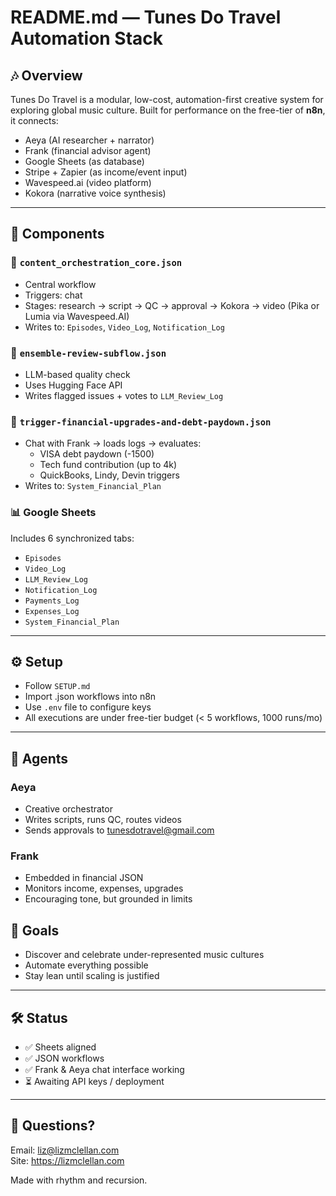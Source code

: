 # README.md — Tunes Do Travel Automation Stack

## 🎶 Overview
Tunes Do Travel is a modular, low-cost, automation-first creative system for exploring global music culture. Built for performance on the free-tier of **n8n**, it connects:
- Aeya (AI researcher + narrator)
- Frank (financial advisor agent)
- Google Sheets (as database)
- Stripe + Zapier (as income/event input)
- Wavespeed.ai (video platform)
- Kokora (narrative voice synthesis)

---

## 🧩 Components

### 🧠 `content_orchestration_core.json`
- Central workflow
- Triggers: chat
- Stages: research → script → QC → approval → Kokora → video (Pika or Lumia via Wavespeed.AI)
- Writes to: `Episodes`, `Video_Log`, `Notification_Log`

### 🤖 `ensemble-review-subflow.json`
- LLM-based quality check
- Uses Hugging Face API
- Writes flagged issues + votes to `LLM_Review_Log`

### 💸 `trigger-financial-upgrades-and-debt-paydown.json`
- Chat with Frank → loads logs → evaluates:
  - VISA debt paydown (-1500)
  - Tech fund contribution (up to 4k)
  - QuickBooks, Lindy, Devin triggers 
- Writes to: `System_Financial_Plan`

### 📊 Google Sheets
Includes 6 synchronized tabs:
- `Episodes`
- `Video_Log`
- `LLM_Review_Log`
- `Notification_Log`
- `Payments_Log`
- `Expenses_Log`
- `System_Financial_Plan`

---

## ⚙️ Setup
- Follow `SETUP.md`
- Import .json workflows into n8n
- Use `.env` file to configure keys
- All executions are under free-tier budget (< 5 workflows, 1000 runs/mo)

---

## 💬 Agents

### Aeya
- Creative orchestrator
- Writes scripts, runs QC, routes videos
- Sends approvals to tunesdotravel@gmail.com

### Frank
- Embedded in financial JSON
- Monitors income, expenses, upgrades
- Encouraging tone, but grounded in limits



## 🚀 Goals
- Discover and celebrate under-represented music cultures
- Automate everything possible
- Stay lean until scaling is justified

---

## 🛠️ Status
- ✅ Sheets aligned
- ✅ JSON workflows
- ✅ Frank & Aeya chat interface working
- ⏳ Awaiting API keys / deployment

---

## 📩 Questions?
Email: liz@lizmclellan.com  
Site: https://lizmclellan.com

Made with rhythm and recursion.
